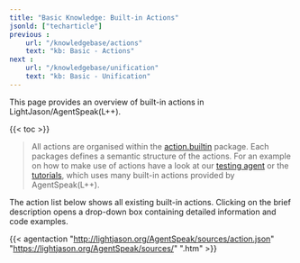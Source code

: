 ```yaml
---
title: "Basic Knowledge: Built-in Actions"
jsonld: ["techarticle"]
previous :
    url: "/knowledgebase/actions"
    text: "kb: Basic - Actions"
next :
    url: "/knowledgebase/unification"
    text: "kb: Basic - Unification"
---
```


This page provides an overview of built-in actions in LightJason/AgentSpeak(L++).

<!--more-->

{{< toc >}}

> All actions are organised within the [action.builtin](http://lightjason.github.io/AgentSpeak/sources/d7/d4b/namespaceorg_1_1lightjason_1_1agentspeak_1_1action_1_1builtin.htm) package. 
> Each packages defines a semantic structure of the actions.
> For an example on how to make use of actions have a look at our [testing agent](https://github.com/LightJason/AgentSpeak/blob/master/src/test/resources/agent/complete.asl) or the [tutorials](/tutorials), which uses many built-in actions provided by AgentSpeak(L++).

The action list below shows all existing built-in actions.
Clicking on the brief description opens a drop-down box containing detailed information and code examples.

{{< agentaction "http://lightjason.org/AgentSpeak/sources/action.json" "https://lightjason.org/AgentSpeak/sources/" ".htm" >}}
